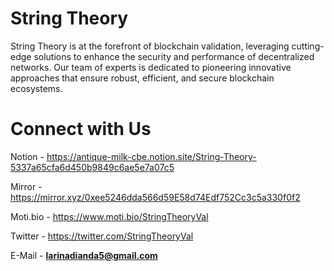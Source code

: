 # String Theory
String Theory is at the forefront of blockchain validation, leveraging cutting-edge solutions to enhance the security and performance of decentralized networks. Our team of experts is dedicated to pioneering innovative approaches that ensure robust, efficient, and secure blockchain ecosystems.

# Connect with Us

Notion - https://antique-milk-cbe.notion.site/String-Theory-5337a65cfa6d450b9849c6ae5e7a07c5

Mirror - https://mirror.xyz/0xee5246dda566d59E58d74Edf752Cc3c5a330f0f2

Moti.bio - https://www.moti.bio/StringTheoryVal

Twitter - https://twitter.com/StringTheoryVal

E-Mail - **larinadianda5@gmail.com**
